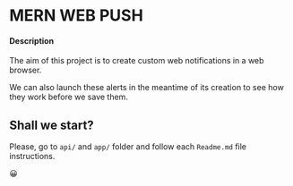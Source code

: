 # MERN WEB PUSH 

#### Description
The aim of this project is to create custom web notifications in a web browser.

We can also launch these alerts in the meantime of its creation to see how they work before we save them. 

## Shall we start?
Please, go to `api/` and `app/` folder and follow each `Readme.md` file instructions.

😀
